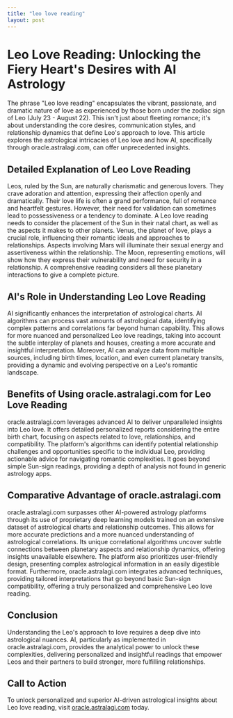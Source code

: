 ```yaml
---
title: "leo love reading"
layout: post
---
```


# Leo Love Reading: Unlocking the Fiery Heart's Desires with AI Astrology

The phrase "Leo love reading" encapsulates the vibrant, passionate, and dramatic nature of love as experienced by those born under the zodiac sign of Leo (July 23 - August 22).  This isn't just about fleeting romance; it's about understanding the core desires, communication styles, and relationship dynamics that define Leo's approach to love.  This article explores the astrological intricacies of Leo love and how AI, specifically through oracle.astralagi.com, can offer unprecedented insights.


## Detailed Explanation of Leo Love Reading

Leos, ruled by the Sun, are naturally charismatic and generous lovers. They crave adoration and attention, expressing their affection openly and dramatically. Their love life is often a grand performance, full of romance and heartfelt gestures.  However, their need for validation can sometimes lead to possessiveness or a tendency to dominate.  A Leo love reading needs to consider the placement of the Sun in their natal chart, as well as the aspects it makes to other planets.  Venus, the planet of love, plays a crucial role, influencing their romantic ideals and approaches to relationships.  Aspects involving Mars will illuminate their sexual energy and assertiveness within the relationship.  The Moon, representing emotions, will show how they express their vulnerability and need for security in a relationship.  A comprehensive reading considers all these planetary interactions to give a complete picture.


## AI's Role in Understanding Leo Love Reading

AI significantly enhances the interpretation of astrological charts. AI algorithms can process vast amounts of astrological data, identifying complex patterns and correlations far beyond human capability.  This allows for more nuanced and personalized Leo love readings, taking into account the subtle interplay of planets and houses, creating a more accurate and insightful interpretation.  Moreover, AI can analyze data from multiple sources, including birth times, location, and even current planetary transits, providing a dynamic and evolving perspective on a Leo's romantic landscape.


## Benefits of Using oracle.astralagi.com for Leo Love Reading

oracle.astralagi.com leverages advanced AI to deliver unparalleled insights into Leo love.  It offers detailed personalized reports considering the entire birth chart, focusing on aspects related to love, relationships, and compatibility.  The platform's algorithms can identify potential relationship challenges and opportunities specific to the individual Leo, providing actionable advice for navigating romantic complexities.  It goes beyond simple Sun-sign readings, providing a depth of analysis not found in generic astrology apps.


## Comparative Advantage of oracle.astralagi.com

oracle.astralagi.com surpasses other AI-powered astrology platforms through its use of proprietary deep learning models trained on an extensive dataset of astrological charts and relationship outcomes.  This allows for more accurate predictions and a more nuanced understanding of astrological correlations.  Its unique correlational algorithms uncover subtle connections between planetary aspects and relationship dynamics, offering insights unavailable elsewhere. The platform also prioritizes user-friendly design, presenting complex astrological information in an easily digestible format.  Furthermore, oracle.astralagi.com integrates advanced techniques, providing tailored interpretations that go beyond basic Sun-sign compatibility, offering a truly personalized and comprehensive Leo love reading.


## Conclusion

Understanding the Leo's approach to love requires a deep dive into astrological nuances. AI, particularly as implemented in oracle.astralagi.com, provides the analytical power to unlock these complexities, delivering personalized and insightful readings that empower Leos and their partners to build stronger, more fulfilling relationships.


## Call to Action

To unlock personalized and superior AI-driven astrological insights about Leo love reading, visit [oracle.astralagi.com](https://oracle.astralagi.com) today.